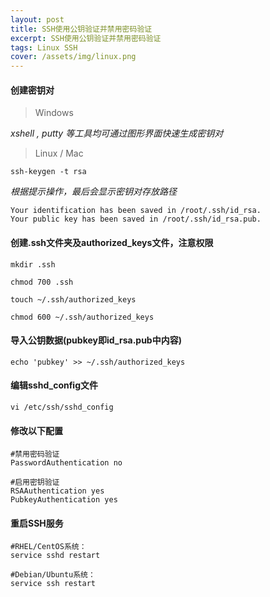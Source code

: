 ```yaml
---
layout: post
title: SSH使用公钥验证并禁用密码验证
excerpt: SSH使用公钥验证并禁用密码验证
tags: Linux SSH
cover: /assets/img/linux.png
---
```


#### 创建密钥对

>  Windows

*xshell , putty 等工具均可通过图形界面快速生成密钥对*

>  Linux / Mac

```shell
ssh-keygen -t rsa
```

*根据提示操作，最后会显示密钥对存放路径*

```shell
Your identification has been saved in /root/.ssh/id_rsa.
Your public key has been saved in /root/.ssh/id_rsa.pub.
```

#### 创建.ssh文件夹及authorized_keys文件，注意权限

```shell
mkdir .ssh

chmod 700 .ssh

touch ~/.ssh/authorized_keys

chmod 600 ~/.ssh/authorized_keys
```

#### 导入公钥数据(pubkey即id_rsa.pub中内容)

```shell
echo 'pubkey' >> ~/.ssh/authorized_keys
```

#### 编辑sshd_config文件

```shell
vi /etc/ssh/sshd_config
```

#### 修改以下配置

```shell
#禁用密码验证
PasswordAuthentication no

#启用密钥验证
RSAAuthentication yes
PubkeyAuthentication yes
```

#### 重启SSH服务

```shell
#RHEL/CentOS系统：
service sshd restart

#Debian/Ubuntu系统：
service ssh restart
```

